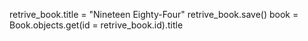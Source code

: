 retrive_book.title = "Nineteen Eighty-Four"
retrive_book.save()
book = Book.objects.get(id = retrive_book.id).title
<!-- Nineteen Eighty-Four -->
 